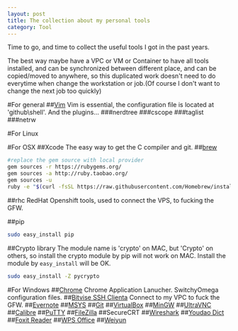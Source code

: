 ```yaml
---
layout: post
title: The collection about my personal tools
category: Tool
---
```

Time to go, and time to collect the useful tools I got in the past years.

The best way maybe have a VPC or VM or Container to have all tools installed, and can be synchronized between different place, and can be copied/moved to anywhere, so this duplicated work doesn't need to do everytime when change the workstation or job.(Of course I don't want to change the next job too quickly)

#For general
##[Vim](http://www.vim.org/)
Vim is essential, the configuration file is located at 'github\shell'.
And the plugins...
###nerdtree
###cscope
###taglist
###netrw

#For Linux

#For OSX
##Xcode
The easy way to get the C compiler and git.
##[brew](brew.sh)

```sh
#replace the gem source with local provider
gem sources -r https://rubygems.org/
gem sources -a http://ruby.taobao.org/
gem sources -u
ruby -e "$(curl -fsSL https://raw.githubusercontent.com/Homebrew/install/master/install)"
```

##rhc
RedHat Openshift tools, used to connect the VPS, to fucking the GFW.

##pip

```sh
sudo easy_install pip
```

##Crypto library
The module name is 'crypto' on MAC, but 'Crypto' on others, so install the crypto module by pip will not work on MAC. Install the module by `easy_install` will be OK.

```sh
sudo easy_install -Z pycrypto
```

#For Windows
##[Chrome](http://www.google.com/chrome/)
Chrome Application Lanucher.
SwitchyOmega configuration files.
##[Bitvise SSH Clienta](http://www.bitvise.com/)
Connect to my VPC to fuck the GFW.
##[Evernote](https://evernote.com/)
##[MSYS](http://www.mingw.org/wiki/msys)
##[Git](https://github.com/)
##[VirtualBox](https://www.virtualbox.org/)
##[MinGW](http://www.mingw.org/)
##[UltraVNC](http://www.uvnc.com/)
##[Calibre](http://calibre-ebook.com/)
##[PuTTY](http://www.putty.org/)
##[FileZilla](https://filezilla-project.org/)
##SecureCRT
##[Wireshark](https://www.wireshark.org/)
##[Youdao Dict](http://dict.youdao.com/)
##[Foxit Reader](http://www.foxitsoftware.com/Secure_PDF_Reader/)
##[WPS Office](http://www.wps.com/)
##[Weiyun](http://www.weiyun.com/)

